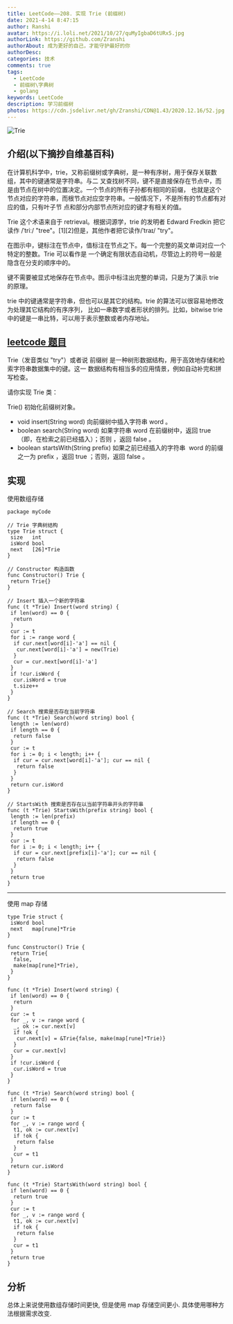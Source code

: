 ```yaml
---
title: LeetCode——208. 实现 Trie (前缀树)
date: 2021-4-14 8:47:15
author: Ranshi
avatar: https://i.loli.net/2021/10/27/quMyIgbaD6tURx5.jpg
authorLink: https://github.com/Zranshi
authorAbout: 成为更好的自己，才能守护最好的你
authorDesc:
categories: 技术
comments: true
tags:
  - LeetCode
  - 前缀树\字典树
  - golang
keywords: LeetCode
description: 学习前缀树
photos: https://cdn.jsdelivr.net/gh/Zranshi/CDN@1.43/2020.12.16/52.jpg
---
```


![Trie](https://pic2.zhimg.com/80/v2-9d07fbd164fc0d737aabe428b4484bd1_720w.png)

## 介绍(以下摘抄自维基百科)

在计算机科学中，trie，又称前缀树或字典树，是一种有序树，用于保存关联数组，其中的键通常是字符串。与二
叉查找树不同，键不是直接保存在节点中，而是由节点在树中的位置决定。一个节点的所有子孙都有相同的前缀，
也就是这个节点对应的字符串，而根节点对应空字符串。一般情况下，不是所有的节点都有对应的值，只有叶子节
点和部分内部节点所对应的键才有相关的值。

Trie 这个术语来自于 retrieval。根据词源学，trie 的发明者 Edward Fredkin 把它读作 /ˈtriː/
"tree"。[1][2]但是，其他作者把它读作/ˈtraɪ/ "try"。

在图示中，键标注在节点中，值标注在节点之下。每一个完整的英文单词对应一个特定的整数。Trie 可以看作是
一个确定有限状态自动机，尽管边上的符号一般是隐含在分支的顺序中的。

键不需要被显式地保存在节点中。图示中标注出完整的单词，只是为了演示 trie 的原理。

trie 中的键通常是字符串，但也可以是其它的结构。trie 的算法可以很容易地修改为处理其它结构的有序序列，
比如一串数字或者形状的排列。比如，bitwise trie 中的键是一串比特，可以用于表示整数或者内存地址。

## [leetcode 题目](https://leetcode-cn.com/problems/implement-trie-prefix-tree/submissions/)

Trie（发音类似 "try"）或者说 前缀树 是一种树形数据结构，用于高效地存储和检索字符串数据集中的键。这一
数据结构有相当多的应用情景，例如自动补完和拼写检查。

请你实现 Trie 类：

Trie() 初始化前缀树对象。

- void insert(String word) 向前缀树中插入字符串 word 。
- boolean search(String word) 如果字符串 word 在前缀树中，返回 true（即，在检索之前已经插入）；否则
  ，返回 false 。
- boolean startsWith(String prefix) 如果之前已经插入的字符串  word 的前缀之一为 prefix ，返回 true
  ；否则，返回 false 。

## 实现

使用数组存储

```Golang
package myCode

// Trie 字典树结构
type Trie struct {
 size   int
 isWord bool
 next   [26]*Trie
}

// Constructor 构造函数
func Constructor() Trie {
 return Trie{}
}

// Insert 插入一个新的字符串
func (t *Trie) Insert(word string) {
 if len(word) == 0 {
  return
 }
 cur := t
 for i := range word {
  if cur.next[word[i]-'a'] == nil {
   cur.next[word[i]-'a'] = new(Trie)
  }
  cur = cur.next[word[i]-'a']
 }
 if !cur.isWord {
  cur.isWord = true
  t.size++
 }
}

// Search 搜索是否存在当前字符串
func (t *Trie) Search(word string) bool {
 length := len(word)
 if length == 0 {
  return false
 }
 cur := t
 for i := 0; i < length; i++ {
  if cur = cur.next[word[i]-'a']; cur == nil {
   return false
  }
 }
 return cur.isWord
}

// StartsWith 搜索是否存在以当前字符串开头的字符串
func (t *Trie) StartsWith(prefix string) bool {
 length := len(prefix)
 if length == 0 {
  return true
 }
 cur := t
 for i := 0; i < length; i++ {
  if cur = cur.next[prefix[i]-'a']; cur == nil {
   return false
  }
 }
 return true
}

```

---

使用 map 存储

```Golang
type Trie struct {
 isWord bool
 next   map[rune]*Trie
}

func Constructor() Trie {
 return Trie{
  false,
  make(map[rune]*Trie),
 }
}

func (t *Trie) Insert(word string) {
 if len(word) == 0 {
  return
 }
 cur := t
 for _, v := range word {
  _, ok := cur.next[v]
  if !ok {
   cur.next[v] = &Trie{false, make(map[rune]*Trie)}
  }
  cur = cur.next[v]
 }
 if !cur.isWord {
  cur.isWord = true
 }
}

func (t *Trie) Search(word string) bool {
 if len(word) == 0 {
  return false
 }
 cur := t
 for _, v := range word {
  t1, ok := cur.next[v]
  if !ok {
   return false
  }
  cur = t1
 }
 return cur.isWord
}

func (t *Trie) StartsWith(word string) bool {
 if len(word) == 0 {
  return true
 }
 cur := t
 for _, v := range word {
  t1, ok := cur.next[v]
  if !ok {
   return false
  }
  cur = t1
 }
 return true
}

```

## 分析

总体上来说使用数组存储时间更快, 但是使用 map 存储空间更小. 具体使用哪种方法根据需求改变.
